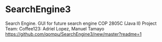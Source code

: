 # SearchEngine3
Search Engine. 
GUI for future search engine 
COP 2805C (Java II) Project
Team: Coffee123: Adriel Lopez, Manuel Tamayo
https://github.com/qompu/SearchEngine3/new/master?readme=1
 
